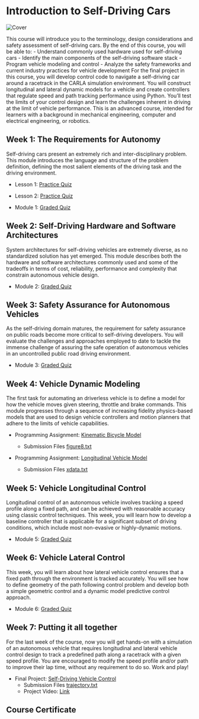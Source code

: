 # Introduction to Self-Driving Cars

![Cover](./media/cover.gif)

This course will introduce you to the terminology, design considerations and safety assessment of self-driving cars. By the end of this course, you will be able to: - Understand commonly used hardware used for self-driving cars - Identify the main components of the self-driving software stack - Program vehicle modeling and control - Analyze the safety frameworks and current industry practices for vehicle development For the final project in this course, you will develop control code to navigate a self-driving car around a racetrack in the CARLA simulation environment. You will construct longitudinal and lateral dynamic models for a vehicle and create controllers that regulate speed and path tracking performance using Python. You’ll test the limits of your control design and learn the challenges inherent in driving at the limit of vehicle performance. This is an advanced course, intended for learners with a background in mechanical engineering, computer and electrical engineering, or robotics.

## Week 1: The Requirements for Autonomy

Self-driving cars present an extremely rich and inter-disciplinary problem. This module introduces the language and structure of the problem definition, defining the most salient elements of the driving task and the driving environment.

- Lesson 1: [Practice Quiz](./Week_1/Lesson_1_Practice_Quiz.pdf)

- Lesson 2: [Practice Quiz](./Week_1/Lesson_2_Practice_Quiz.pdf)

- Module 1: [Graded Quiz](./Week_1/Module_1_Graded_Quiz.pdf)

## Week 2: Self-Driving Hardware and Software Architectures

System architectures for self-driving vehicles are extremely diverse, as no standardized solution has yet emerged. This module describes both the hardware and software architectures commonly used and some of the tradeoffs in terms of cost, reliability, performance and complexity that constrain autonomous vehicle design.

- Module 2: [Graded Quiz](./Week_2/Module_2_Graded_Quiz.pdf)

## Week 3: Safety Assurance for Autonomous Vehicles

As the self-driving domain matures, the requirement for safety assurance on public roads become more critical to self-driving developers. You will evaluate the challenges and approaches employed to date to tackle the immense challenge of assuring the safe operation of autonomous vehicles in an uncontrolled public road driving environment.

- Module 3: [Graded Quiz](./Week_3/Module_3_Graded_Quiz.pdf)

## Week 4: Vehicle Dynamic Modeling

The first task for automating an driverless vehicle is to define a model for how the vehicle moves given steering, throttle and brake commands. This module progresses through a sequence of increasing fidelity physics-based models that are used to design vehicle controllers and motion planners that adhere to the limits of vehicle capabilities.

- Programming Assignment: [Kinematic Bicycle Model](./Week_4/Kinematic_Bicycle_Model.ipynb)
  - Submission Files [figure8.txt](./Week_4/figure8.txt)

- Programming Assignment: [Longitudinal Vehicle Model](./Week_4/Longitudinal_Vehicle_Model.ipynb)
  - Submission Files [xdata.txt](./Week_4/xdata.txt)

## Week 5: Vehicle Longitudinal Control

Longitudinal control of an autonomous vehicle involves tracking a speed profile along a fixed path, and can be achieved with reasonable accuracy using classic control techniques. This week, you will learn how to develop a baseline controller that is applicable for a significant subset of driving conditions, which include most non-evasive or highly-dynamic motions.

- Module 5: [Graded Quiz](./Week_5/Module_5_Graded_Quiz.pdf)

## Week 6: Vehicle Lateral Control

This week, you will learn about how lateral vehicle control ensures that a fixed path through the environment is tracked accurately. You will see how to define geometry of the path following control problem and develop both a simple geometric control and a dynamic model predictive control approach.

- Module 6: [Graded Quiz](./Week_6/Module_6_Graded_Quiz.pdf)

## Week 7: Putting it all together

For the last week of the course, now you will get hands-on with a simulation of an autonomous vehicle that requires longitudinal and lateral vehicle control design to track a predefined path along a racetrack with a given speed profile. You are encouraged to modify the speed profile and/or path to improve their lap time, without any requirement to do so. Work and play!

- Final Project: [Self-Driving Vehicle Control](./Week_7/final_project)
  - Submission Files [trajectory.txt](./Week_7/trajectory.txt)
  - Project Video: [Link](./media/video.mp4)

## Course Certificate



